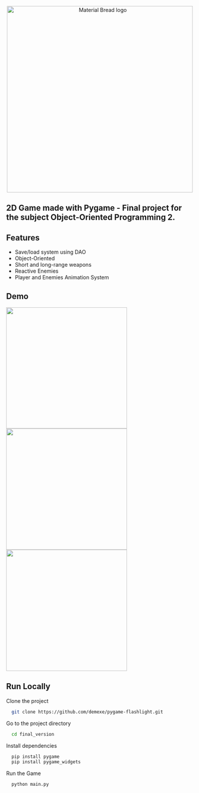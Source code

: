 <p align="center">
    <img width="500" src="https://cdn.discordapp.com/attachments/922131891799343166/1061783402296123452/pixel_art_dungeon_landscape_1.png" alt="Material Bread logo">
</p>

## 2D Game made with Pygame - Final project for the subject Object-Oriented Programming 2. 

## Features

- Save/load system using DAO
- Object-Oriented
- Short and long-range weapons
- Reactive Enemies
- Player and Enemies Animation System


## Demo

<p> 
    <img width="325" src="https://cdn.discordapp.com/attachments/922131891799343166/1061789806738280519/Design_sem_nome.gif">
    <img width="325" src="https://cdn.discordapp.com/attachments/922131891799343166/1061791286769762304/Design_sem_nome_1.gif">
    <img width="325" src="https://cdn.discordapp.com/attachments/922131891799343166/1061794088548061204/Design_sem_nome_2.gif">
</p>

## Run Locally

Clone the project

```bash
  git clone https://github.com/demexe/pygame-flashlight.git
```

Go to the project directory

```bash
  cd final_version
```

Install dependencies

```bash
  pip install pygame
  pip install pygame_widgets
```

Run the Game

```bash
  python main.py
```

